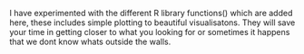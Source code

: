 I have experimented with the different R library functions() which are added here, these includes simple plotting to beautiful visualisatons.
They will save your time in getting closer to what you looking for or sometimes it happens that we dont know whats outside the walls.

